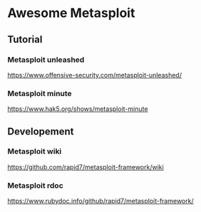 # Awesome Metasploit

## Tutorial
###  Metasploit unleashed
https://www.offensive-security.com/metasploit-unleashed/

###  Metasploit minute
https://www.hak5.org/shows/metasploit-minute

## Developement
###  Metasploit wiki
https://github.com/rapid7/metasploit-framework/wiki

###  Metasploit rdoc
https://www.rubydoc.info/github/rapid7/metasploit-framework/ 
